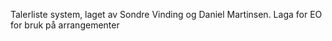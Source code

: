 Talerliste system, laget av Sondre Vinding og Daniel Martinsen. Laga for EO for bruk på arrangementer
